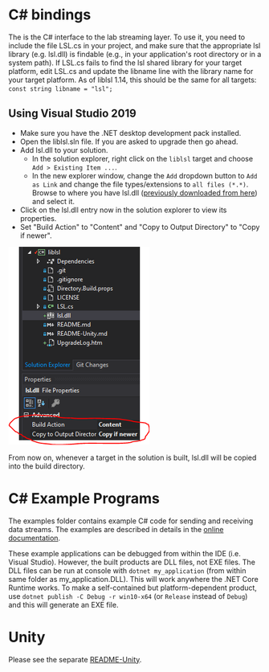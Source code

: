 # C# bindings

The is the C# interface to the lab streaming layer. To use it, you need to include the file LSL.cs in your project, and make sure that the appropriate lsl library (e.g. lsl.dll) is findable (e.g., in your application's root directory or in a system path). If LSL.cs fails to find the lsl shared library for your target platform, edit LSL.cs and update the libname line with the library name for your target platform. As of liblsl 1.14, this should be the same for all targets: `const string libname = "lsl";`

## Using Visual Studio 2019

* Make sure you have the .NET desktop development pack installed.
* Open the liblsl.sln file. If you are asked to upgrade then go ahead.
* Add lsl.dll to your solution.
    * In the solution explorer, right click on the `liblsl` target and choose `Add > Existing Item ...`.
    * In the new explorer window, change the `Add` dropdown button to `Add as Link` and change the file types/extensions to `all files (*.*)`. Browse to where you have lsl.dll ([previously downloaded from here](https://github.com/sccn/liblsl/releases)) and select it.
* Click on the lsl.dll entry now in the solution explorer to view its properties.
* Set "Build Action" to "Content" and "Copy to Output Directory" to "Copy if newer".

![Visual Studio lsl.dll properties](img/vs2019_lsl_props.PNG)

From now on, whenever a target in the solution is built, lsl.dll will be copied into the build directory.

# C# Example Programs

The examples folder contains example C# code for sending and receiving data streams. The examples are described in details in the [online documentation](https://labstreaminglayer.readthedocs.io/dev/examples.html#id2).

These example applications can be debugged from within the IDE (i.e. Visual Studio). However, the built products are DLL files, not EXE files. The DLL files can be run at console with `dotnet my_application` (from within same folder as my_application.DLL). This will work anywhere the .NET Core Runtime works. To make a self-contained but platform-dependent product, use `dotnet publish -C Debug -r win10-x64` (or `Release` instead of `Debug`) and this will generate an EXE file.

# Unity

Please see the separate [README-Unity](https://github.com/labstreaminglayer/liblsl-Csharp/blob/master/README-Unity.md).
